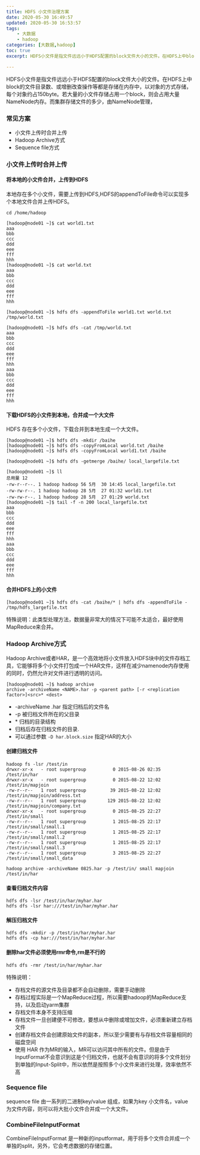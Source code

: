 ```yaml
---
title: HDFS 小文件治理方案
date: 2020-05-30 16:49:57
updated: 2020-05-30 16:53:57
tags: 
    - 大数据
    - hadoop
categories: [大数据,hadoop]
toc: true
excerpt: HDFS小文件是指文件远远小于HDFS配置的block文件大小的文件。在HDFS上中block的文件目录数、或增删改查操作等都是存储在内存中，以对象的方式存储，每个对象约占150byte。若大量的小文件存储占用一个block，则会占用大量NameNode内存。而集群存储文件的多少，由NameNode管理，

---
```


HDFS小文件是指文件远远小于HDFS配置的block文件大小的文件。在HDFS上中block的文件目录数、或增删改查操作等都是存储在内存中，以对象的方式存储，每个对象约占150byte。若大量的小文件存储占用一个block，则会占用大量NameNode内存。而集群存储文件的多少，由NameNode管理，

### 常见方案
- 小文件上传时合并上传
- Hadoop Archive方式
- Sequence file方式

### 小文件上传时合并上传
#### 将本地的小文件合并，上传到HDFS
本地存在多个小文件，需要上传到HDFS,HDFS的appendToFile命令可以实现多个本地文件合并上传HDFS。

```
cd /home/hadoop

[hadoop@node01 ~]$ cat world1.txt
aaa
bbb
ccc
ddd
eee
fff
hhh
[hadoop@node01 ~]$ cat world.txt
aaa
bbb
ccc
ddd
eee
fff
hhh

[hadoop@node01 ~]$ hdfs dfs -appendToFile world1.txt world.txt /tmp/world.txt

[hadoop@node01 ~]$ hdfs dfs -cat /tmp/world.txt
aaa
bbb
ccc
ddd
eee
fff
hhh
aaa
bbb
ccc
ddd
eee
fff
hhh
```

#### 下载HDFS的小文件到本地，合并成一个大文件
HDFS 存在多个小文件，下载合并到本地生成一个大文件。

```
[hadoop@node01 ~]$ hdfs dfs -mkdir /baihe
[hadoop@node01 ~]$ hdfs dfs -copyFromLocal world.txt /baihe
[hadoop@node01 ~]$ hdfs dfs -copyFromLocal world1.txt /baihe

[hadoop@node01 ~]$ hdfs dfs -getmerge /baihe/ local_largefile.txt

[hadoop@node01 ~]$ ll
总用量 12
-rw-r--r--. 1 hadoop hadoop 56 5月  30 14:45 local_largefile.txt
-rw-rw-r--. 1 hadoop hadoop 28 5月  27 01:32 world1.txt
-rw-rw-r--. 1 hadoop hadoop 28 5月  27 01:29 world.txt
[hadoop@node01 ~]$ tail -f -n 200 local_largefile.txt
aaa
bbb
ccc
ddd
eee
fff
hhh
aaa
bbb
ccc
ddd
eee
fff
hhh
```

#### 合并HDFS上的小文件
```
[hadoop@node01 ~]$ hdfs dfs -cat /baihe/* | hdfs dfs -appendToFile - /tmp/hdfs_largefile.txt
```

特殊说明：此类型处理方法，数据量非常大的情况下可能不太适合，最好使用MapReduce来合并。

### Hadoop Archive方式
Hadoop Archive或者HAR，是一个高效地将小文件放入HDFS块中的文件存档工具，它能够将多个小文件打包成一个HAR文件，这样在减少namenode内存使用的同时，仍然允许对文件进行透明的访问。


```
[hadoop@node01 ~]$ hadoop archive
archive -archiveName <NAME>.har -p <parent path> [-r <replication factor>]<src>* <dest>
```
- -archiveName <NAME>.har 指定归档后的文件名
- -p <parent path> 被归档文件所在的父目录
- <src>* 归档的目录结构
- <dest> 归档后存在归档文件的目录.
- 可以通过参数 `-D har.block.size` 指定HAR的大小 

#### 创建归档文件
```
hadoop fs -lsr /test/in
drwxr-xr-x   - root supergroup          0 2015-08-26 02:35 /test/in/har
drwxr-xr-x   - root supergroup          0 2015-08-22 12:02 /test/in/mapjoin
-rw-r--r--   1 root supergroup         39 2015-08-22 12:02 /test/in/mapjoin/address.txt
-rw-r--r--   1 root supergroup        129 2015-08-22 12:02 /test/in/mapjoin/company.txt
drwxr-xr-x   - root supergroup          0 2015-08-25 22:27 /test/in/small
-rw-r--r--   1 root supergroup          1 2015-08-25 22:17 /test/in/small/small.1
-rw-r--r--   1 root supergroup          1 2015-08-25 22:17 /test/in/small/small.2
-rw-r--r--   1 root supergroup          1 2015-08-25 22:17 /test/in/small/small.3
-rw-r--r--   1 root supergroup          3 2015-08-25 22:27 /test/in/small/small_data

hadoop archive -archiveName 0825.har -p /test/in/ small mapjoin /test/in/har
```

#### 查看归档文件内容
```
hdfs dfs -lsr /test/in/har/myhar.har
hdfs dfs -lsr har:///test/in/har/myhar.har
```

#### 解压归档文件
```
hdfs dfs -mkdir -p /test/in/har/myhar.har
hdfs dfs -cp har:///test/in/har/myhar.har
```

#### 删除har文件必须使用rmr命令,rm是不行的
```
hdfs dfs -rmr /test/in/har/myhar.har

```

特殊说明：
- 存档文件的源文件及目录都不会自动删除，需要手动删除
- 存档过程实际是一个MapReduce过程，所以需要hadoop的MapReduce支持，以及启动yarm集群
- 存档文件本身不支持压缩
- 存档文件一旦创建便不可修改，要想从中删除或增加文件，必须重新建立存档文件
- 创建存档文件会创建原始文件的副本，所以至少需要有与存档文件容量相同的磁盘空间
- 使用 HAR 作为MR的输入，MR可以访问其中所有的文件。但是由于InputFormat不会意识到这是个归档文件，也就不会有意识的将多个文件划分到单独的Input-Split中，所以依然是按照多个小文件来进行处理，效率依然不高

### Sequence file
sequence file 由一系列的二进制key/value 组成，如果为key 小文件名，value 为文件内容，则可以将大批小文件合并成一个大文件。

### CombineFileInputFormat
CombineFileInputFormat 是一种新的inputformat，用于将多个文件合并成一个单独的split，另外，它会考虑数据的存储位置。
